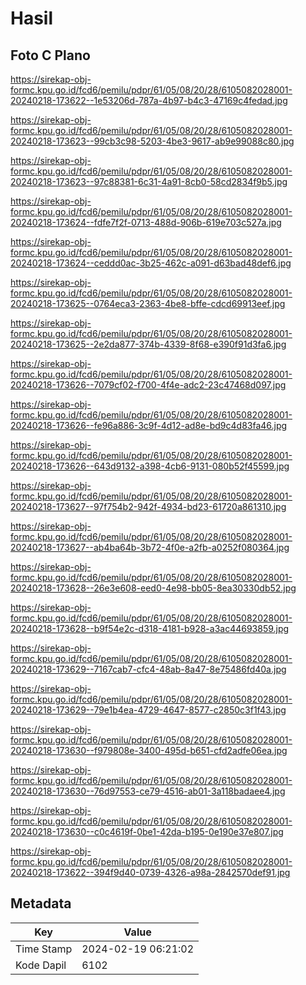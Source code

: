 # Hasil

## Foto C Plano

https://sirekap-obj-formc.kpu.go.id/fcd6/pemilu/pdpr/61/05/08/20/28/6105082028001-20240218-173622--1e53206d-787a-4b97-b4c3-47169c4fedad.jpg

https://sirekap-obj-formc.kpu.go.id/fcd6/pemilu/pdpr/61/05/08/20/28/6105082028001-20240218-173623--99cb3c98-5203-4be3-9617-ab9e99088c80.jpg

https://sirekap-obj-formc.kpu.go.id/fcd6/pemilu/pdpr/61/05/08/20/28/6105082028001-20240218-173623--97c88381-6c31-4a91-8cb0-58cd2834f9b5.jpg

https://sirekap-obj-formc.kpu.go.id/fcd6/pemilu/pdpr/61/05/08/20/28/6105082028001-20240218-173624--fdfe7f2f-0713-488d-906b-619e703c527a.jpg

https://sirekap-obj-formc.kpu.go.id/fcd6/pemilu/pdpr/61/05/08/20/28/6105082028001-20240218-173624--ceddd0ac-3b25-462c-a091-d63bad48def6.jpg

https://sirekap-obj-formc.kpu.go.id/fcd6/pemilu/pdpr/61/05/08/20/28/6105082028001-20240218-173625--0764eca3-2363-4be8-bffe-cdcd69913eef.jpg

https://sirekap-obj-formc.kpu.go.id/fcd6/pemilu/pdpr/61/05/08/20/28/6105082028001-20240218-173625--2e2da877-374b-4339-8f68-e390f91d3fa6.jpg

https://sirekap-obj-formc.kpu.go.id/fcd6/pemilu/pdpr/61/05/08/20/28/6105082028001-20240218-173626--7079cf02-f700-4f4e-adc2-23c47468d097.jpg

https://sirekap-obj-formc.kpu.go.id/fcd6/pemilu/pdpr/61/05/08/20/28/6105082028001-20240218-173626--fe96a886-3c9f-4d12-ad8e-bd9c4d83fa46.jpg

https://sirekap-obj-formc.kpu.go.id/fcd6/pemilu/pdpr/61/05/08/20/28/6105082028001-20240218-173626--643d9132-a398-4cb6-9131-080b52f45599.jpg

https://sirekap-obj-formc.kpu.go.id/fcd6/pemilu/pdpr/61/05/08/20/28/6105082028001-20240218-173627--97f754b2-942f-4934-bd23-61720a861310.jpg

https://sirekap-obj-formc.kpu.go.id/fcd6/pemilu/pdpr/61/05/08/20/28/6105082028001-20240218-173627--ab4ba64b-3b72-4f0e-a2fb-a0252f080364.jpg

https://sirekap-obj-formc.kpu.go.id/fcd6/pemilu/pdpr/61/05/08/20/28/6105082028001-20240218-173628--26e3e608-eed0-4e98-bb05-8ea30330db52.jpg

https://sirekap-obj-formc.kpu.go.id/fcd6/pemilu/pdpr/61/05/08/20/28/6105082028001-20240218-173628--b9f54e2c-d318-4181-b928-a3ac44693859.jpg

https://sirekap-obj-formc.kpu.go.id/fcd6/pemilu/pdpr/61/05/08/20/28/6105082028001-20240218-173629--7167cab7-cfc4-48ab-8a47-8e75486fd40a.jpg

https://sirekap-obj-formc.kpu.go.id/fcd6/pemilu/pdpr/61/05/08/20/28/6105082028001-20240218-173629--79e1b4ea-4729-4647-8577-c2850c3f1f43.jpg

https://sirekap-obj-formc.kpu.go.id/fcd6/pemilu/pdpr/61/05/08/20/28/6105082028001-20240218-173630--f979808e-3400-495d-b651-cfd2adfe06ea.jpg

https://sirekap-obj-formc.kpu.go.id/fcd6/pemilu/pdpr/61/05/08/20/28/6105082028001-20240218-173630--76d97553-ce79-4516-ab01-3a118badaee4.jpg

https://sirekap-obj-formc.kpu.go.id/fcd6/pemilu/pdpr/61/05/08/20/28/6105082028001-20240218-173630--c0c4619f-0be1-42da-b195-0e190e37e807.jpg

https://sirekap-obj-formc.kpu.go.id/fcd6/pemilu/pdpr/61/05/08/20/28/6105082028001-20240218-173622--394f9d40-0739-4326-a98a-2842570def91.jpg


## Metadata

| Key        | Value               |
| ---------- | ------------------- |
| Time Stamp | 2024-02-19 06:21:02 |
| Kode Dapil | 6102                |



